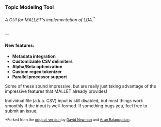 
### Topic Modeling Tool
###### A GUI for MALLET's implementation of LDA.<sup>*</sup>

--
#### New features:

* **Metadata integration**
* **Customizable CSV delimiters**
* **Alpha/Beta optimization**
* **Custom regex tokenizer**
* **Parallel processor support**

Some of these sound impressive, but are really just taking advantage of the impressive features that MALLET already provides! 

Individual file (a.k.a. CSV) input is still disabled, but most things work smoothly if the input is well-formed. If something bugs you, feel free to submit an issue.

<sub>*Forked from the [original version](http://code.google.com/p/topic-modeling-tool
) by [David Newman](http://www.ics.uci.edu/~newman/) and [Arun Balagopalan](https://github.com/arunbg).</sub>
